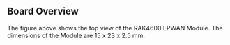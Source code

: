 ## Board Overview

<rk-img
  src="/assets/images/datasheet/rak4600/board-overview/vnje0doldhjv9gszuu8o.jpg"
  width="100%"
  figure-number="1"
  caption="RAK4600 LPWAN Module"
/>

The figure above shows the top view of the RAK4600 LPWAN Module. The dimensions of the Module are 15 x 23 x 2.5 mm.
